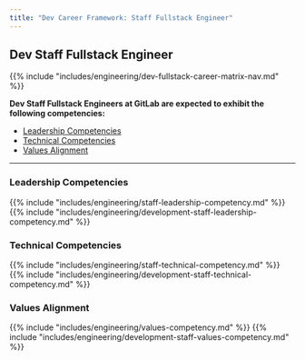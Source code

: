```yaml
---
title: "Dev Career Framework: Staff Fullstack Engineer"
---
```


## Dev Staff Fullstack Engineer
 
{{% include "includes/engineering/dev-fullstack-career-matrix-nav.md" %}}

**Dev Staff Fullstack Engineers at GitLab are expected to exhibit the following competencies:**

- [Leadership Competencies](#leadership-competencies)
- [Technical Competencies](#technical-competencies)
- [Values Alignment](#values-alignment)

---

### Leadership Competencies

{{% include "includes/engineering/staff-leadership-competency.md" %}}
{{% include "includes/engineering/development-staff-leadership-competency.md" %}}

### Technical Competencies

{{% include "includes/engineering/staff-technical-competency.md" %}}
{{% include "includes/engineering/development-staff-technical-competency.md" %}}

###  Values Alignment

{{% include "includes/engineering/values-competency.md" %}}
{{% include "includes/engineering/development-staff-values-competency.md" %}}
